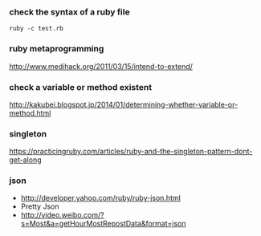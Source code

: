 ### check the syntax of a ruby file

    ruby -c test.rb

### ruby metaprogramming

http://www.medihack.org/2011/03/15/intend-to-extend/

### check a variable or method existent

http://kakubei.blogspot.jp/2014/01/determining-whether-variable-or-method.html

### singleton

https://practicingruby.com/articles/ruby-and-the-singleton-pattern-dont-get-along

### json

* http://developer.yahoo.com/ruby/ruby-json.html
* Pretty Json
* http://video.weibo.com/?s=Most&a=getHourMostRepostData&format=json
